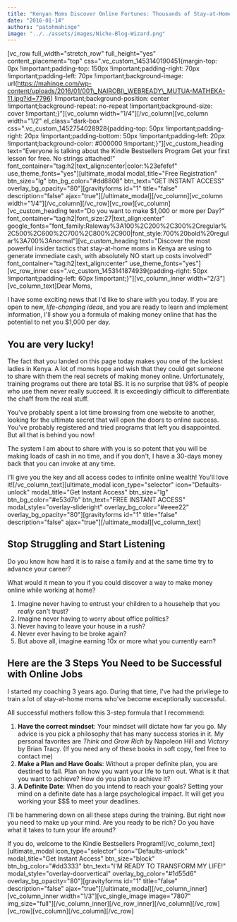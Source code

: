 ```yaml
---
title: "Kenyan Moms Discover Online Fortunes: Thousands of Stay-at-Home-Moms in Kenya are Already Making Money Online"
date: "2016-01-14"
authors: "patohmahinge"
image: "../../assets/images/Niche-Blog-Wizard.png"
---
```


\[vc\_row full\_width="stretch\_row" full\_height="yes" content\_placement="top" css=".vc\_custom\_1453140190451{margin-top: 0px !important;padding-top: 150px !important;padding-right: 70px !important;padding-left: 70px !important;background-image: url(https://mahinge.com/wp-content/uploads/2016/01/001\_NAIROBI\_WEBREADY\_MUTUA-MATHEKA-11.jpg?id=7796) !important;background-position: center !important;background-repeat: no-repeat !important;background-size: cover !important;}"\]\[vc\_column width="1/4"\]\[/vc\_column\]\[vc\_column width="1/2" el\_class="dark-box" css=".vc\_custom\_1452754028928{padding-top: 50px !important;padding-right: 20px !important;padding-bottom: 50px !important;padding-left: 20px !important;background-color: #000000 !important;}"\]\[vc\_custom\_heading text="Everyone is talking about the Kindle Bestsellers Program Get your first lesson for free. No strings attached!" font\_container="tag:h2|text\_align:center|color:%23efefef" use\_theme\_fonts="yes"\]\[ultimate\_modal modal\_title="Free Registration" btn\_size="lg" btn\_bg\_color="#dd8808" btn\_text="GET INSTANT ACCESS" overlay\_bg\_opacity="80"\]\[gravityforms id="1" title="false" description="false" ajax="true"\]\[/ultimate\_modal\]\[/vc\_column\]\[vc\_column width="1/4"\]\[/vc\_column\]\[/vc\_row\]\[vc\_row\]\[vc\_column\]\[vc\_custom\_heading text="Do you want to make $1,000 or more per Day?" font\_container="tag:h2|font\_size:27|text\_align:center" google\_fonts="font\_family:Raleway%3A100%2C200%2C300%2Cregular%2C500%2C600%2C700%2C800%2C900|font\_style:700%20bold%20regular%3A700%3Anormal"\]\[vc\_custom\_heading text="Discover the most powerful insider tactics that stay-at-home moms in Kenya are using to generate immediate cash, with absolutely NO start up costs involved!" font\_container="tag:h2|text\_align:center" use\_theme\_fonts="yes"\]\[vc\_row\_inner css=".vc\_custom\_1453141874939{padding-right: 50px !important;padding-left: 60px !important;}"\]\[vc\_column\_inner width="2/3"\]\[vc\_column\_text\]Dear Moms,

I have some exciting news that I'd like to share with you today. If you are open to new, _life-changing ideas_, and you are ready to learn and implement information, I'll show you a formula of making money online that has the potential to net you $1,000 per day.

## You are very lucky!

The fact that you landed on this page today makes you one of the luckiest ladies in Kenya. A lot of moms hope and wish that they could get someone to share with them the real secrets of making money online. Unfortunately, training programs out there are total BS. It is no surprise that 98% of people who use them never really succeed. It is exceedingly difficult to differentiate the chaff from the real stuff.

You've probably spent a lot time browsing from one website to another, looking for the ultimate secret that will open the doors to online success. You've probably registered and tried programs that left you disappointed. But all that is behind you now!

The system I am about to share with you is so potent that you will be making loads of cash in no time, and if you don't, I have a 30-days money back that you can invoke at any time.

I'll give you the key and all access codes to infinite online wealth! You'll love it!\[/vc\_column\_text\]\[ultimate\_modal icon\_type="selector" icon="Defaults-unlock" modal\_title="Get Instant Access" btn\_size="lg" btn\_bg\_color="#e53d7b" btn\_text="FREE INSTANT ACCESS" modal\_style="overlay-slideright" overlay\_bg\_color="#eeee22" overlay\_bg\_opacity="80"\]\[gravityforms id="1" title="false" description="false" ajax="true"\]\[/ultimate\_modal\]\[vc\_column\_text\]

## Stop Struggling and Start Listening

Do you know how hard it is to raise a family and at the same time try to advance your career?

What would it mean to you if you could discover a way to make money online while working at home?

1. Imagine never having to entrust your children to a househelp that you _really_ can't trust?
2. Imagine never having to worry about office politics?
3. Never having to leave your house in a rush?
4. Never ever having to be broke again?
5. But above all, imagine earning 10x or more what you currently earn?

## Here are the 3 Steps You Need to be Successful with Online Jobs

I started my coaching 3 years ago. During that time, I've had the privilege to train a lot of stay-at-home moms who've become exceptionally successful.

All successful mothers follow this 3-step formula that I recommend:

1. **Have the correct mindset**: Your mindset will dictate how far you go. My advice is you pick a philosophy that has many success stories in it. My personal favorites are _Think and Grow Rich_ by Napoleon Hill and _Victory_ by Brian Tracy. (If you need any of these books in soft copy, feel free to contact me)
2. **Make a Plan and Have Goals**: Without a proper definite plan, you are destined to fail. Plan on how you want your life to turn out. What is it that you want to achieve? How do you plan to achieve it?
3. **A Definite Date**: When do you intend to reach your goals? Setting your mind on a definite date has a large psychological impact. It will get you working your $$$ to meet your deadlines.

I'll be hammering down on all these steps during the training. But right now you need to make up your mind. Are you ready to be rich? Do you have what it takes to turn your life around?

If you do, welcome to the Kindle Bestsellers Program!\[/vc\_column\_text\]\[ultimate\_modal icon\_type="selector" icon="Defaults-unlock" modal\_title="Get Instant Access" btn\_size="block" btn\_bg\_color="#dd3333" btn\_text="I'M READY TO TRANSFORM MY LIFE!" modal\_style="overlay-doorvertical" overlay\_bg\_color="#1d55d6" overlay\_bg\_opacity="80"\]\[gravityforms id="1" title="false" description="false" ajax="true"\]\[/ultimate\_modal\]\[/vc\_column\_inner\]\[vc\_column\_inner width="1/3"\]\[vc\_single\_image image="7807" img\_size="full"\]\[/vc\_column\_inner\]\[/vc\_row\_inner\]\[/vc\_column\]\[/vc\_row\]\[vc\_row\]\[vc\_column\]\[/vc\_column\]\[/vc\_row\]
